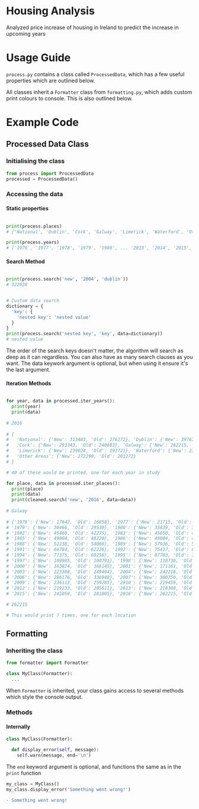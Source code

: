 # Housing Analysis
Analyzed price increase of housing in Ireland to predict the increase in upcoming years


# Usage Guide
`process.py` contains a class called `ProcessedData`, which has a few useful properties which are outlined below.

All classes inherit a `Formatter` class from `formatting.py`, which adds custom print colours to console. This is
also outlined below.


# Example Code


## Processed Data Class


### Initialising the class
```python
from process import ProcessedData
processed = ProcessedData()
```

### Accessing the data


#### Static properties
```python

print(process.places)     
# ['National', 'Dublin', 'Cork', 'Galway', 'Limerick', 'Waterford', 'Other Areas']

print(process.years)    
# ['1976', '1977', '1978', '1979', '1980', ... '2013', '2014', '2015', '2016']
```

#### Search Method
```python

print(process.search('new', '2004', 'dublin')) 
# 322628


# Custom data search
dictionary = {
  'key': {
    'nested key': 'nested value'
  }
}
print(process.search('nested key', 'key', data=dictionary))
# nested value 

```
The order of the search keys doesn't matter, the algorithm will search as deep as it can regardless. 
You can also have as many search clauses as you want.
The data keywork argument is optional, but when using it ensure it's the last argument.
#### Iteration Methods
```python

for year, data in processed.iter_years():
  print(year)
  print(data)
  
# 2016
  
# {
#   'National': {'New': 313483, 'Old': 276272}, 'Dublin': {'New': 397676, 'Old': 351354}, 
#   'Cork': {'New': 293343, 'Old': 240683}, 'Galway': {'New': 262215, 'Old': 214645},
#   'Limerick': {'New': 239024, 'Old': 192721}, 'Waterford': {'New': 239409, 'Old': 179609}, 
#   'Other Areas': {'New': 272290, 'Old': 201272}
# }

# 40 of these would be printed, one for each year in study

for place, data in processed.iter_places():
  print(place)
  print(data)
  print(cleaned.search('new', '2016', data=data))
  
# Galway
  
# {'1976': {'New': 17842, 'Old': 16858}, '1977': {'New': 21715, 'Old': 20792}, '1978': {'New': 26244, 'Old': 27862}, 
# '1979': {'New': 30466, 'Old': 29539}, '1980': {'New': 33839, 'Old': 32978}, '1981': {'New': 39729, 'Old': 40333}, 
# '1982': {'New': 45460, 'Old': 42275}, '1983': {'New': 45650, 'Old': 42943}, '1984': {'New': 45774, 'Old': 47385}, 
# '1985': {'New': 49004, 'Old': 48220}, '1986': {'New': 49804, 'Old': 49767}, '1987': {'New': 48162, 'Old': 46427}, 
# '1988': {'New': 52238, 'Old': 54088}, '1989': {'New': 57936, 'Old': 56866}, '1990': {'New': 68019, 'Old': 61413}, 
# '1991': {'New': 66784, 'Old': 62226}, '1992': {'New': 75417, 'Old': 62874}, '1993': {'New': 74761, 'Old': 71298}, 
# '1994': {'New': 77375, 'Old': 69258}, '1995': {'New': 87783, 'Old': 78370}, '1996': {'New': 93050, 'Old': 88020}, 
# '1997': {'New': 109905, 'Old': 100791}, '1998': {'New': 118738, 'Old': 126914}, '1999': {'New': 138928, 'Old': 147152}, 
# '2000': {'New': 163824, 'Old': 166145}, '2001': {'New': 171161, 'Old': 189713}, '2002': {'New': 187607, 'Old': 206571}, 
# '2003': {'New': 223388, 'Old': 249404}, '2004': {'New': 242218, 'Old': 278813}, '2005': {'New': 274905, 'Old': 317811}, 
# '2006': {'New': 286176, 'Old': 336948}, '2007': {'New': 300750, 'Old': 344958}, '2008': {'New': 292777, 'Old': 333778}, 
# '2009': {'New': 236113, 'Old': 259285}, '2010': {'New': 219459, 'Old': 236695}, '2011': {'New': 229558, 'Old': 216748}, 
# '2012': {'New': 219233, 'Old': 205611}, '2013': {'New': 218308, 'Old': 199224}, '2014': {'New': 218016, 'Old': 198869}, 
# '2015': {'New': 241058, 'Old': 201805}, '2016': {'New': 262215, 'Old': 214645}}

# 262215

# This would print 7 times, one for each location
```

## Formatting 


### Inheriting the class
```python
from formatter import Formatter

class MyClass(Formatter):
  ...
```

When `Formatter` is inherited, your class gains access to several methods which style the console output.

### Methods


#### Internally
```python
class MyClass(Formatter):

  def display_error(self, message):
    self.warn(message, end='\n')
```

The `end` keyword argument is optional, and functions the same as in the `print` function

```python
my_class = MyClass()
my_class.display_error('Something went wrong!')
```
```diff
- Something went wrong!
```


